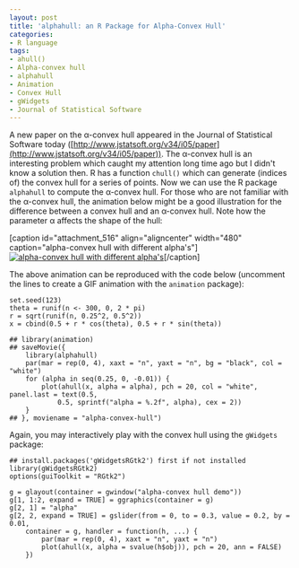 ```yaml
---
layout: post
title: 'alphahull: an R Package for Alpha-Convex Hull'
categories:
- R language
tags:
- ahull()
- Alpha-convex hull
- alphahull
- Animation
- Convex Hull
- gWidgets
- Journal of Statistical Software
---
```


A new paper on the α-convex hull appeared in the Journal of Statistical Software today ([http://www.jstatsoft.org/v34/i05/paper](http://www.jstatsoft.org/v34/i05/paper)). The α-convex hull is an interesting problem which caught my attention long time ago but I didn't know a solution then. R has a function `chull()` which can generate (indices of) the convex hull for a series of points. Now we can use the R package `alphahull` to compute the α-convex hull. For those who are not familiar with the α-convex hull, the animation below might be a good illustration for the difference between a convex hull and an α-convex hull. Note how the parameter α affects the shape of the hull:

[caption id="attachment_516" align="aligncenter" width="480" caption="alpha-convex hull with different alpha's"][![alpha-convex hull with different alpha's](http://yihui.name/en/wp-content/uploads/2010/04/alpha-convex-hull.gif)](http://yihui.name/en/wp-content/uploads/2010/04/alpha-convex-hull.gif)[/caption]

The above animation can be reproduced with the code below (uncomment the lines to create a GIF animation with the `animation` package):

    
    set.seed(123)
    theta = runif(n <- 300, 0, 2 * pi)
    r = sqrt(runif(n, 0.25^2, 0.5^2))
    x = cbind(0.5 + r * cos(theta), 0.5 + r * sin(theta))
    
    ## library(animation)
    ## saveMovie({
        library(alphahull)
        par(mar = rep(0, 4), xaxt = "n", yaxt = "n", bg = "black", col = "white")
        for (alpha in seq(0.25, 0, -0.01)) {
            plot(ahull(x, alpha = alpha), pch = 20, col = "white", panel.last = text(0.5,
                0.5, sprintf("alpha = %.2f", alpha), cex = 2))
        }
    ## }, moviename = "alpha-convex-hull")
    


Again, you may interactively play with the convex hull using the `gWidgets` package:

    
    ## install.packages('gWidgetsRGtk2') first if not installed
    library(gWidgetsRGtk2)
    options(guiToolkit = "RGtk2")
    
    g = glayout(container = gwindow("alpha-convex hull demo"))
    g[1, 1:2, expand = TRUE] = ggraphics(container = g)
    g[2, 1] = "alpha"
    g[2, 2, expand = TRUE] = gslider(from = 0, to = 0.3, value = 0.2, by = 0.01,
        container = g, handler = function(h, ...) {
            par(mar = rep(0, 4), xaxt = "n", yaxt = "n")
            plot(ahull(x, alpha = svalue(h$obj)), pch = 20, ann = FALSE)
        })
    
